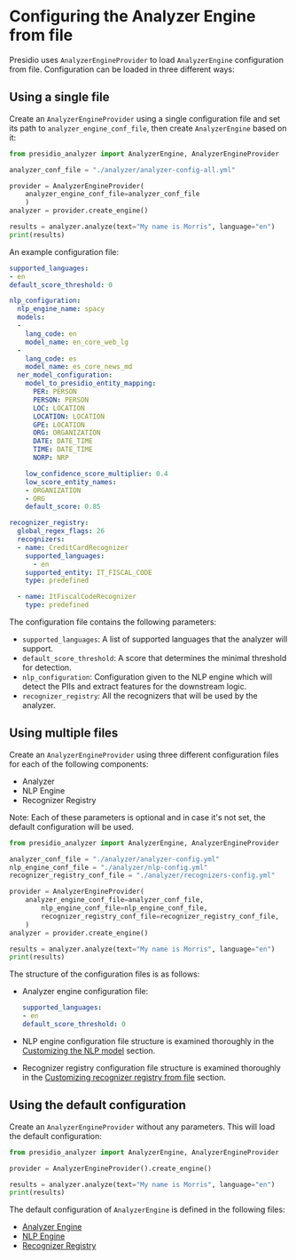 # Configuring the Analyzer Engine from file

Presidio uses `AnalyzerEngineProvider` to load `AnalyzerEngine` configuration from file. 
Configuration can be loaded in three different ways:

## Using a single file

Create an `AnalyzerEngineProvider` using a single configuration file and set its path to `analyzer_engine_conf_file`, then create `AnalyzerEngine` based on it:

```python
from presidio_analyzer import AnalyzerEngine, AnalyzerEngineProvider

analyzer_conf_file = "./analyzer/analyzer-config-all.yml"

provider = AnalyzerEngineProvider(
    analyzer_engine_conf_file=analyzer_conf_file
    )
analyzer = provider.create_engine()

results = analyzer.analyze(text="My name is Morris", language="en")
print(results)
```

An example configuration file:

```yaml
supported_languages: 
- en
default_score_threshold: 0

nlp_configuration:
  nlp_engine_name: spacy
  models:
  -
    lang_code: en
    model_name: en_core_web_lg
  -
    lang_code: es
    model_name: es_core_news_md
  ner_model_configuration:
    model_to_presidio_entity_mapping:
      PER: PERSON
      PERSON: PERSON
      LOC: LOCATION
      LOCATION: LOCATION
      GPE: LOCATION
      ORG: ORGANIZATION
      DATE: DATE_TIME
      TIME: DATE_TIME
      NORP: NRP

    low_confidence_score_multiplier: 0.4
    low_score_entity_names:
    - ORGANIZATION
    - ORG
    default_score: 0.85

recognizer_registry:
  global_regex_flags: 26
  recognizers: 
  - name: CreditCardRecognizer
    supported_languages: 
      - en
    supported_entity: IT_FISCAL_CODE
    type: predefined

  - name: ItFiscalCodeRecognizer
    type: predefined
```

The configuration file contains the following parameters:

  - `supported_languages`: A list of supported languages that the analyzer will support.
  - `default_score_threshold`: A score that determines the minimal threshold for detection.
  - `nlp_configuration`: Configuration given to the NLP engine which will detect the PIIs and extract features for the downstream logic.
  - `recognizer_registry`: All the recognizers that will be used by the analyzer. 

## Using multiple files

Create an `AnalyzerEngineProvider` using three different configuration files for each of the following components:

  - Analyzer
  - NLP Engine
  - Recognizer Registry

Note: Each of these parameters is optional and in case it's not set, the default configuration will be used. 


```python
from presidio_analyzer import AnalyzerEngine, AnalyzerEngineProvider

analyzer_conf_file = "./analyzer/analyzer-config.yml"
nlp_engine_conf_file = "./analyzer/nlp-config.yml"
recognizer_registry_conf_file = "./analyzer/recognizers-config.yml"

provider = AnalyzerEngineProvider(
    analyzer_engine_conf_file=analyzer_conf_file,
        nlp_engine_conf_file=nlp_engine_conf_file,
        recognizer_registry_conf_file=recognizer_registry_conf_file,
    )
analyzer = provider.create_engine()

results = analyzer.analyze(text="My name is Morris", language="en")
print(results)
```

The structure of the configuration files is as follows:

- Analyzer engine configuration file:

    ```yaml
    supported_languages: 
    - en
    default_score_threshold: 0
    ```

- NLP engine configuration file structure is examined thoroughly in the [Customizing the NLP model](customizing_nlp_models.md) section.

- Recognizer registry configuration file structure is examined thoroughly in the [Customizing recognizer registry from file](recognizer_registry_provider.md) section.

## Using the default configuration

Create an `AnalyzerEngineProvider` without any parameters. This will load the default configuration:

```python
from presidio_analyzer import AnalyzerEngine, AnalyzerEngineProvider

provider = AnalyzerEngineProvider().create_engine()

results = analyzer.analyze(text="My name is Morris", language="en")
print(results)
```

The default configuration of `AnalyzerEngine` is defined in the following files: 

  -  [Analyzer Engine](https://github.com/microsoft/presidio/blob/main/presidio-analyzer/presidio_analyzer/conf/default_analyzer.yaml)
  -  [NLP Engine](https://github.com/microsoft/presidio/blob/main/presidio-analyzer/presidio_analyzer/conf/default.yaml)
  -  [Recognizer Registry](https://github.com/microsoft/presidio/blob/main/presidio-analyzer/presidio_analyzer/conf/default_recognizers.yaml)